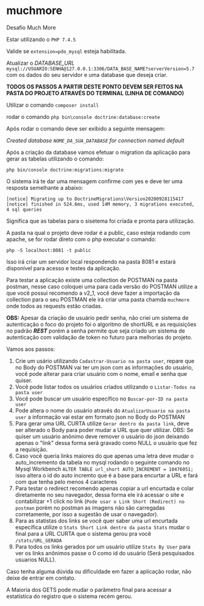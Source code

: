 # muchmore
Desafio Much More

Estar utilizando o `PHP 7.4.5`

Valide se `extension=pdo_mysql` esteja habilitada.

Atualizar o _DATABASE_URL_ 
`mysql://USUARIO:SENHA@127.0.0.1:3306/DATA_BASE_NAME?serverVersion=5.7`
com os dados do seu servidor e uma database que deseja criar.

**TODOS OS PASSOS A PARTIR DESTE PONTO DEVEM SER FEITOS NA PASTA DO PROJETO
ATRAVÉS DO TERMINAL (LINHA DE COMANDO)**

Utilizar o comando `composer install`

rodar o comando `php bin\console doctrine:database:create` 

Após rodar o comando deve ser exibido a seguinte mensagem:

*Created database `NOME_DA_SUA_DATABASE` for connection named default*

Após a criação da database vamos efetuar o migration da aplicação para gerar 
as tabelas utilizando o comando:

`php bin/console doctrine:migrations:migrate`

O sistema irá te dar uma mensagem confirme com yes e deve ter uma resposta 
semelhante a abaixo:

`[notice] Migrating up to DoctrineMigrations\Version20200928115417`<br />
 `[notice] finished in 524.6ms, used 14M memory, 3 migrations executed, 4 sql queries`
 
 Significa que as tabelas para o sisetema foi criada e pronta para utilização.
 
 A pasta na qual o projeto deve rodar é a public, caso esteja rodando com 
 apache, se for rodar direto com o php executar o comando:
 
 `php -S localhost:8081 -t public`
 
 Isso irá criar um servidor local respondendo na pasta 8081 e estará disponível 
 para acesso e testes da aplicação. 
 
 Para testar a aplicação existe uma collection de POSTMAN na pasta postman, 
 nesse caso coloquei uma para cada versão do POSTMAN utilize a que você possui 
 recomendo a v2_1, você deve fazer a importação da collection para o seu 
 POSTMAN ele irá criar uma pasta chamda `muchmore` onde todos as requests 
 estão criadas.
 
 **OBS:** Apesar da criação de usuário pedir senha, não criei um sistema de 
 autenticação o foco do projeto foi o algoritmo de shortURL e as requisições 
 no padrão **_REST_** porém a senha permite que seja criado um sistema de 
 autenticação com validação de token no futuro para melhorias do projeto.
 
 Vamos aos passos:
 
  1. Crie um usário utilizando `Cadastrar-Usuario na pasta user`, repare que 
  no Body do POSTMAN vai ter um json com as informações do usuário, você 
  pode alterar para criar usuário com o nome, email e senha que quiser.
  1. Você pode listar todos os usuários criados utilizando o 
  `Listar-Todos na pasta user`
  1. Você pode buscar um usuário específico no `Buscar-por-ID na pasta user`
  1. Pode altera o nome do usuário através do `AtualizarUsuario na pasta user`
   a informação vai estar em formato json no Body do POSTMAN
  1. Para gerar uma URL CURTA utilize `Gerar dentro da pasta link`, deve ser 
  alterado o Body para poder mudar a URL que quer utilizar. OBS: Se quiser 
  um usuário anônimo deve remover o usuário do json deixando apenas o "link" 
  dessa forma será gravado como NULL o usuário que fez a requisição.
  1. Caso você queria links maiores do que apenas uma letra deve mudar o 
  auto_incremento da tabela no mysql rodando o seguinte comando no Mysql 
  Workbench `ALTER TABLE url_short AUTO_INCREMENT = 10476051;` isso altera o 
  id do auto incremto que é a base para encurtar a URL e fará com que tenha 
  pelo menos 4 caracteres
  1. Para testar o redirect recomendo apenas copiar a url encurtada e colar 
  diretamente no seu navegador, dessa forma ele irá acessar o site e 
  contabilizar +1 click no link (`Pode usar o Link Short (Redirect) no postman` 
  porém no postman as imagens não são carregadas corretamente, por isso a 
  sugestão de usar o navegador).
  1. Para as statistas dos links  se você quer saber uma url encurtada 
  específica utilize o `Stats Short Link dentro da pasta Stats` mudar o final 
  para a URL CURTA que o sistema gerou pra você `/stats/URL_GERADA`
  1. Para todos os links gerados por um usuário utilize `Stats By User` para 
  ver os links anônimos passe o 0 como id do usuário (Será pesquisados 
  usuarios NULL).
  
  Caso tenha alguma dúvida ou dificuldade em fazer a aplicação rodar, não 
  deixe de entrar em contato.
  
  A Maioria dos GETS pode mudar o parâmetro final para acessar a estatística
  do registro que o sistema recém gerou.